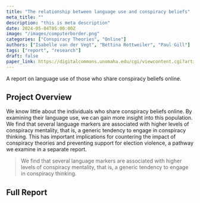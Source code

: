 ```yaml
---
title: "The relationship between language use and conspiracy beliefs"
meta_title: ""
description: "this is meta description"
date: 2024-05-04T05:00:00Z
image: "/images/computerborder.png"
categories: ["Conspiracy Theories", "Online"]
authors: ["Isabelle van der Vegt", "Bettina Rottweiler", "Paul Gill"]
tags: ["report", "research"]
draft: false
paper_link: https://digitalcommons.unomaha.edu/cgi/viewcontent.cgi?article=1091&context=ncitereportsresearch
---
```


A report on language use of those who share conspiracy beliefs online.

<!--more-->

## Project Overview

We know little about the individuals who share conspiracy beliefs online. By examining their language use, we can gain more insight into this population. We find that several language markers are associated with higher levels of conspiracy mentality, that is, a generic tendency to engage in conspiracy thinking. This has important implications for countering the impact of conspiracy theories and preventing support for election violence, a pathway we examine in a separate report.

> We find that several language markers are associated with higher levels of conspiracy mentality, that is, a generic tendency to engage in conspiracy thinking.

## Full Report
